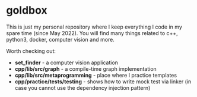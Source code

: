 # goldbox
This is just my personal repository where I keep everything I code in my spare time (since May 2022). You will find many things related to c++, python3, docker, computer vision and more.

Worth checking out:
- **set_finder** - a computer vision application
- **cpp/lib/src/graph** - a compile-time graph implementation
- **cpp/lib/src/metaprogramming** - place where I practice templates
- **cpp/practice/tests/testing** - shows how to write mock test via linker (in case you cannot use the dependency injection pattern)
